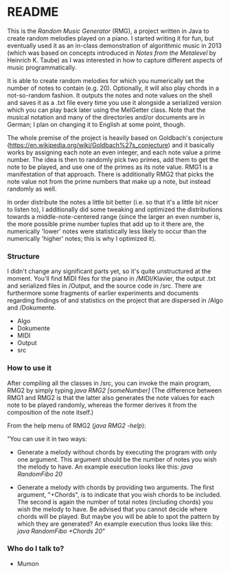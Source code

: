 # README #

This is the _Random Music Generator_ (RMG), a project written in Java to create random melodies played on a piano. I started writing it for fun, but eventually used it as an in-class demonstration of algorithmic music in 2013 (which was based on concepts introduced in _Notes from the Metalevel_ by Heinrich K. Taube) as I was interested in how to capture different aspects of music programmatically.

It is able to create random melodies for which you numerically set the number of notes to contain (e.g. 20). Optionally, it will also play chords in a not-so-random fashion. It outputs the notes and note values on the shell and saves it as a .txt file every time you use it alongside a serialized version which you can play back later using the MelGetter class. Note that the musical notation and many of the directories and/or documents are in German; I plan on changing it to English at some point, though.

The whole premise of the project is heavily based on Goldbach's conjecture (https://en.wikipedia.org/wiki/Goldbach%27s_conjecture) and it basically works by assigning each note an even integer, and each note value a prime number. The idea is then to randomly pick two primes, add them to get the note to be played, and use one of the primes as its note value. RMG1 is a manifestation of that approach. There is additionally RMG2 that picks the note value not from the prime numbers that make up a note, but instead randomly as well.

In order distribute the notes a little bit better (i.e. so that it's a little bit nicer to listen to), I additionally did some tweaking and optimized the distributions towards a middle-note-centered range (since the larger an even number is, the more possible prime number tuples that add up to it there are, the numerically 'lower' notes were statistically less likely to occur than the numerically 'higher' notes; this is why I optimized it).

### Structure ###

I didn't change any significant parts yet, so it's quite unstructured at the moment. You'll find MIDI files for the piano in /MIDI/Klavier, the output .txt and serialized files in /Output, and the source code in /src. There are furthermore some fragments of earlier experiments and documents regarding findings of and statistics on the project that are dispersed in /Algo and /Dokumente.

* Algo
* Dokumente
* MIDI
* Output
* src

### How to use it ###

After compiling all the classes in /src, you can invoke the main program, RMG2 by simply typing _java RMG2 [someNumber]_
(The difference between RMG1 and RMG2 is that the latter also generates the note values for each note to be played randomly, whereas the former derives it from the composition of the note itself.)

From the help menu of RMG2 (_java RMG2 -help_):

"You can use it in two ways:

* Generate a melody without chords by executing the program with only one argument. This argument should be the number of notes you wish the melody to have. An example execution looks like this: _java RandomFibo 20_

* Generate a melody with chords by providing two arguments. The first argument, "+Chords", is to indicate that you wish chords to be included. The second is again the number of total notes (including chords) you wish the melody to have. Be advised that you cannot decide where chords will be played. But maybe you will be able to spot the pattern by which they are generated? An example execution thus looks like this: _java RandomFibo +Chords 20_"

### Who do I talk to? ###

* Mumon